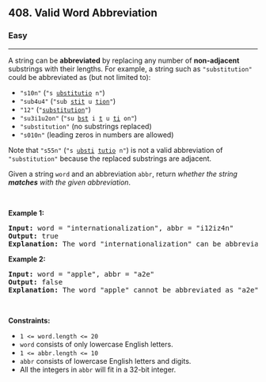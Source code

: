 <h2>408. Valid Word Abbreviation</h2><h3>Easy</h3><hr><div><p>A string can be <strong>abbreviated</strong> by replacing any number of <strong>non-adjacent</strong> substrings with their lengths. For example, a string such as <code>"substitution"</code> could be abbreviated as (but not limited to):</p>

<ul>
	<li><code>"s10n"</code> (<code>"s <u>ubstitutio</u> n"</code>)</li>
	<li><code>"sub4u4"</code> (<code>"sub <u>stit</u> u <u>tion</u>"</code>)</li>
	<li><code>"12"</code> (<code>"<u>substitution</u>"</code>)</li>
	<li><code>"su3i1u2on"</code> (<code>"su <u>bst</u> i <u>t</u> u <u>ti</u> on"</code>)</li>
	<li><code>"substitution"</code> (no substrings replaced)</li>
	<li><code>"s010n"</code> (leading zeros in numbers are allowed)</li>
</ul>

<p>Note that <code>"s55n"</code> (<code>"s <u>ubsti</u> <u>tutio</u> n"</code>) is not a valid abbreviation of <code>"substitution"</code> because the replaced substrings are adjacent.</p>

<p>Given a string <code>word</code> and an abbreviation <code>abbr</code>, return <em>whether the string <strong>matches</strong> with the given abbreviation</em>.</p>

<p>&nbsp;</p>
<p><strong>Example 1:</strong></p>

<pre><strong>Input:</strong> word = "internationalization", abbr = "i12iz4n"
<strong>Output:</strong> true
<strong>Explanation:</strong> The word "internationalization" can be abbreviated as "i12iz4n" ("i <u>nternational</u> iz <u>atio</u> n").
</pre>

<p><strong>Example 2:</strong></p>

<pre><strong>Input:</strong> word = "apple", abbr = "a2e"
<strong>Output:</strong> false
<strong>Explanation:</strong> The word "apple" cannot be abbreviated as "a2e".
</pre>

<p>&nbsp;</p>
<p><strong>Constraints:</strong></p>

<ul>
	<li><code>1 &lt;= word.length &lt;= 20</code></li>
	<li><code>word</code> consists of only lowercase English letters.</li>
	<li><code>1 &lt;= abbr.length &lt;= 10</code></li>
	<li><code>abbr</code> consists of lowercase English letters and digits.</li>
	<li>All the integers in <code>abbr</code> will fit in a 32-bit integer.</li>
</ul>
</div>